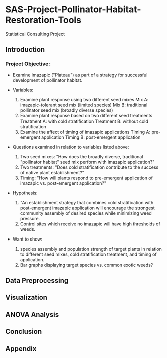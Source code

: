 # SAS-Project-Pollinator-Habitat-Restoration-Tools
Statistical Consulting Project
## Introduction
### Project Objective:
* Examine imazapic ("Plateau") as part of a strategy for successful development of pollinator habitat.
* Variables:
	1) Examine plant response using two different seed mixes
		Mix A: imazapic-tolerant seed mix (limited species)
		Mix B: traditional pollinator seed mix (broadly diverse species)
	2) Examine plant response based on two different seed treatments
		Treatment A: with cold stratification
		Treatment B: without cold stratification
	3) Examine the affect of timing of imazapic applications
		Timing A: pre-emergent application
		Timing B: post-emergent application

* Questions examined in relation to variables listed above:
  1) Two seed mixes: "How does the broadly diverse, traditional "pollinator habitat" seed mix perform with imazapic application?"
	2) Two treatments: "Does cold stratification contribute to the success of native plant establishment?"
	3) Timing: "How will plants respond to pre-emergent application of imazapic vs. post-emergent application?"

* Hypothesis:
  1) "An establishment strategy that combines cold stratification with post-emergent imazapic application will encourage the strongest community assembly of desired species while minimizing weed pressure.
  2) Control sites which receive no imazapic will have high thresholds of weeds.
* Want to show:
	1) species assembly and population strength of target plants in relation to different seed mixes, cold stratification treatment, and timing of application.
	2) Bar graphs displaying target species vs. common exotic weeds?

## Data Preprocessing 
## Visualization
## ANOVA Analysis 
## Conclusion
## Appendix
